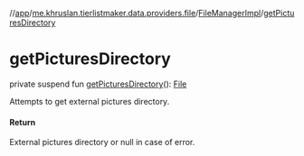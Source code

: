 //[app](../../../index.md)/[me.khruslan.tierlistmaker.data.providers.file](../index.md)/[FileManagerImpl](index.md)/[getPicturesDirectory](get-pictures-directory.md)

# getPicturesDirectory

private suspend fun [getPicturesDirectory](get-pictures-directory.md)(): [File](https://developer.android.com/reference/kotlin/java/io/File.html)

Attempts to get external pictures directory.

#### Return

External pictures directory or null in case of error.
